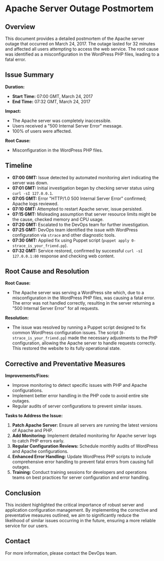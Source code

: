 # Apache Server Outage Postmortem

## Overview

This document provides a detailed postmortem of the Apache server outage that occurred on March 24, 2017. The outage lasted for 32 minutes and affected all users attempting to access the web service. The root cause was identified as a misconfiguration in the WordPress PHP files, leading to a fatal error.

## Issue Summary

**Duration:**
- **Start Time:** 07:00 GMT, March 24, 2017
- **End Time:** 07:32 GMT, March 24, 2017

**Impact:**
- The Apache server was completely inaccessible.
- Users received a "500 Internal Server Error" message.
- 100% of users were affected.

**Root Cause:**
- Misconfiguration in the WordPress PHP files.

## Timeline

- **07:00 GMT:** Issue detected by automated monitoring alert indicating the server was down.
- **07:01 GMT:** Initial investigation began by checking server status using `curl -sI 127.0.0.1`.
- **07:05 GMT:** Error "HTTP/1.0 500 Internal Server Error" confirmed; Apache logs reviewed.
- **07:10 GMT:** Attempted to restart Apache server, issue persisted.
- **07:15 GMT:** Misleading assumption that server resource limits might be the cause, checked memory and CPU usage.
- **07:20 GMT:** Escalated to the DevOps team for further investigation.
- **07:25 GMT:** DevOps team identified the issue with WordPress configuration via `strace` and other diagnostic tools.
- **07:30 GMT:** Applied fix using Puppet script (`puppet apply 0-strace_is_your_friend.pp`).
- **07:32 GMT:** Service restored, confirmed by successful `curl -sI 127.0.0.1:80` response and checking web content.

## Root Cause and Resolution

**Root Cause:**
- The Apache server was serving a WordPress site which, due to a misconfiguration in the WordPress PHP files, was causing a fatal error. The error was not handled correctly, resulting in the server returning a "500 Internal Server Error" for all requests.

**Resolution:**
- The issue was resolved by running a Puppet script designed to fix common WordPress configuration issues. The script (`0-strace_is_your_friend.pp`) made the necessary adjustments to the PHP configuration, allowing the Apache server to handle requests correctly. This restored the website to its fully operational state.

## Corrective and Preventative Measures

**Improvements/Fixes:**
- Improve monitoring to detect specific issues with PHP and Apache configurations.
- Implement better error handling in the PHP code to avoid entire site outages.
- Regular audits of server configurations to prevent similar issues.

**Tasks to Address the Issue:**
1. **Patch Apache Server:** Ensure all servers are running the latest versions of Apache and PHP.
2. **Add Monitoring:** Implement detailed monitoring for Apache server logs to catch PHP errors early.
3. **Regular Configuration Reviews:** Schedule monthly audits of WordPress and Apache configurations.
4. **Enhanced Error Handling:** Update WordPress PHP scripts to include comprehensive error handling to prevent fatal errors from causing full outages.
5. **Training:** Conduct training sessions for developers and operations teams on best practices for server configuration and error handling.

## Conclusion

This incident highlighted the critical importance of robust server and application configuration management. By implementing the corrective and preventative measures outlined, we aim to significantly reduce the likelihood of similar issues occurring in the future, ensuring a more reliable service for our users.

## Contact

For more information, please contact the DevOps team.


